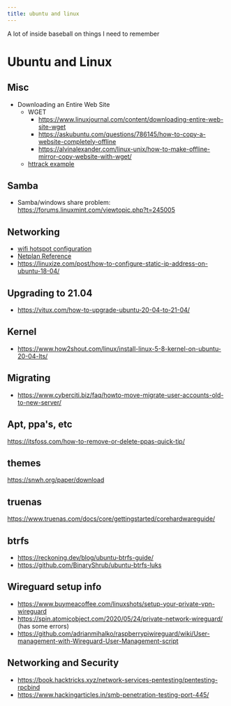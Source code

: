 ```yaml
---
title: ubuntu and linux
---
```


A lot of inside baseball on things I need to remember

# Ubuntu and Linux

## Misc

- Downloading an Entire Web Site
    - WGET
        - <https://www.linuxjournal.com/content/downloading-entire-web-site-wget>
        - <https://askubuntu.com/questions/786145/how-to-copy-a-website-completely-offline>
        - <https://alvinalexander.com/linux-unix/how-to-make-offline-mirror-copy-website-with-wget/>
    - [httrack example](https://www.techrepublic.com/article/how-to-clone-a-website-with-httrack/)


## Samba

- Samba/windows share problem: <https://forums.linuxmint.com/viewtopic.php?t=245005>

## Networking

- [wifi hotspot configuration](https://askubuntu.com/questions/1230690/wifi-hotspot-option-disabled-after-upgrade-to-ubuntu-20-04)
- [Netplan Reference](https://netplan.io/reference/)
- <https://linuxize.com/post/how-to-configure-static-ip-address-on-ubuntu-18-04/>

## Upgrading to 21.04

- <https://vitux.com/how-to-upgrade-ubuntu-20-04-to-21-04/>

## Kernel

- <https://www.how2shout.com/linux/install-linux-5-8-kernel-on-ubuntu-20-04-lts/>

## Migrating

- <https://www.cyberciti.biz/faq/howto-move-migrate-user-accounts-old-to-new-server/>

## Apt, ppa's, etc

<https://itsfoss.com/how-to-remove-or-delete-ppas-quick-tip/>

## themes

<https://snwh.org/paper/download>

## truenas

<https://www.truenas.com/docs/core/gettingstarted/corehardwareguide/>

## btrfs

- <https://reckoning.dev/blog/ubuntu-btrfs-guide/>
- <https://github.com/BinaryShrub/ubuntu-btrfs-luks>


## Wireguard setup info

- <https://www.buymeacoffee.com/linuxshots/setup-your-private-vpn-wireguard>
- <https://spin.atomicobject.com/2020/05/24/private-network-wireguard/> (has some errors)
- <https://github.com/adrianmihalko/raspberrypiwireguard/wiki/User-management-with-Wireguard-User-Management-script>

## Networking and Security

- <https://book.hacktricks.xyz/network-services-pentesting/pentesting-rpcbind>
- <https://www.hackingarticles.in/smb-penetration-testing-port-445/>